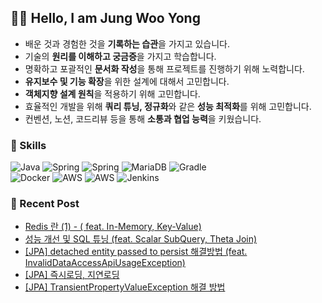 ## 👨‍💻 Hello, I am Jung Woo Yong
- 배운 것과 경험한 것을 **기록하는 습관**을 가지고 있습니다.
- 기술의 **원리를 이해하고 궁금증**을 가지고 학습합니다.
- 명확하고 포괄적인 **문서화 작성**을 통해 프로젝트를 진행하기 위해 노력합니다.
- **유지보수 및 기능 확장**을 위한 설계에 대해서 고민합니다.
- **객체지향 설계 원칙**을 적용하기 위해 고민합니다.
- 효율적인 개발을 위해 **쿼리 튜닝, 정규화**와 같은 **성능 최적화**를 위해 고민합니다.
- 컨벤션, 노션, 코드리뷰 등을 통해 **소통과 협업 능력**을 키웠습니다.


### 📌 Skills
![Java](https://img.shields.io/badge/JAVA-007396.svg?style=flat-square&logo=openjdk&logoColor=white) ![Spring](https://img.shields.io/badge/SprintBoot-236DB33F.svg?style=flat-square&logo=springboot&logoColor=white) ![Spring](https://img.shields.io/badge/JPA-236DB33F.svg?style=flat-square&logo=JPA&logoColor=white) ![MariaDB](https://img.shields.io/badge/MariaDB-003545?style=flat-square&logo=mariadb&logoColor=white) ![Gradle](https://img.shields.io/badge/Gradle-02303A.svg?style=flat-square&logo=Gradle&logoColor=white) <br/>
 ![Docker](https://img.shields.io/badge/Docker-%230db7ed.svg?style=flat-square&logo=docker&logoColor=white) ![AWS](https://img.shields.io/badge/AWS%20EC2-FF9900.svg?style=flat-square&logo=amazonec2&logoColor=white) ![AWS](https://img.shields.io/badge/AWS%20RDS-527FFF.svg?style=flat-square&logo=amazonrds&logoColor=white) ![Jenkins](https://img.shields.io/badge/Jenkins-%232C5263.svg?style=flat-square&logo=jenkins&logoColor=white)


  
### 📝 Recent Post 
<!-- BLOG-POST-LIST:START -->
- [Redis 란 &lpar;1&rpar;  - &lpar; feat. In-Memory, Key-Value&rpar;](https://velog.io/@wooyong99/Redis%EB%9E%80-feat.-In-Memory-Key-Value)
- [성능 개선 및 SQL 튜닝 &lpar;feat. Scalar SubQuery, Theta Join&rpar;](https://velog.io/@wooyong99/%EC%84%B1%EB%8A%A5-%EC%B5%9C%EC%A0%81%ED%99%94-%EB%B0%8F-SQL-%ED%8A%9C%EB%8B%9D-feat.-Scalar-SubQuery-Theta-Join)
- [[JPA] detached entity passed to persist 해결방법 &lpar;feat. InvalidDataAccessApiUsageException&rpar;](https://velog.io/@wooyong99/JPA-detached-entity-passed-to-persist-%ED%95%B4%EA%B2%B0%EB%B0%A9%EB%B2%95-feat.-InvalidDataAccessApiUsageException)
- [[JPA] 즉시로딩, 지연로딩](https://velog.io/@wooyong99/JPA-%EC%A6%89%EC%8B%9C%EB%A1%9C%EB%94%A9-%EC%A7%80%EC%97%B0%EB%A1%9C%EB%94%A9)
- [[JPA] TransientPropertyValueException 해결 방법](https://velog.io/@wooyong99/JPA-TransientPropertyValueException-%ED%95%B4%EA%B2%B0-%EB%B0%A9%EB%B2%95)
<!-- BLOG-POST-LIST:END -->

</div>
</div>
